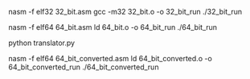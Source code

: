 nasm -f elf32 32_bit.asm
gcc -m32 32_bit.o -o 32_bit_run
./32_bit_run

nasm -f elf64 64_bit.asm
ld 64_bit.o -o 64_bit_run
./64_bit_run

python translator.py

nasm -f elf64 64_bit_converted.asm
ld 64_bit_converted.o -o 64_bit_converted_run
./64_bit_converted_run

